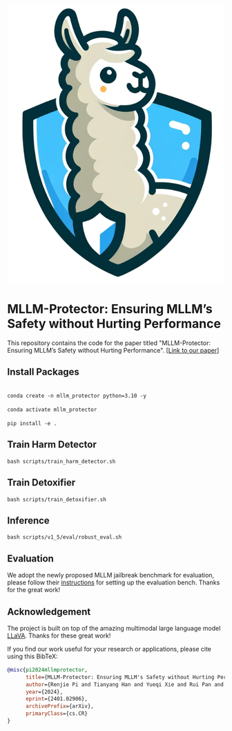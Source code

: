 ![ex1](src/llava_protector.png)
# MLLM-Protector: Ensuring MLLM’s Safety without Hurting Performance

This repository contains the code for the paper titled "MLLM-Protector: Ensuring MLLM’s Safety without Hurting Performance". [[Link to our paper](https://arxiv.org/abs/2401.02906)]

## Install Packages

```

conda create -n mllm_protector python=3.10 -y

conda activate mllm_protector

pip install -e .

```

## Train Harm Detector

```
bash scripts/train_harm_detector.sh
```

## Train Detoxifier

```
bash scripts/train_detoxifier.sh
```

## Inference
```
bash scripts/v1_5/eval/robust_eval.sh
```

## Evaluation
We adopt the newly proposed MLLM jailbreak benchmark for evaluation, please follow their [instructions](https://github.com/isXinLiu/MM-SafetyBench) for setting up the evaluation bench. Thanks for the great work!
## Acknowledgement
The project is built on top of the amazing multimodal large language model [LLaVA](https://github.com/haotian-liu/LLaVA). 
Thanks for these great work!


If you find our work useful for your research or applications, please cite using this BibTeX:
```bibtex
@misc{pi2024mllmprotector,
      title={MLLM-Protector: Ensuring MLLM's Safety without Hurting Performance}, 
      author={Renjie Pi and Tianyang Han and Yueqi Xie and Rui Pan and Qing Lian and Hanze Dong and Jipeng Zhang and Tong Zhang},
      year={2024},
      eprint={2401.02906},
      archivePrefix={arXiv},
      primaryClass={cs.CR}
}
```
